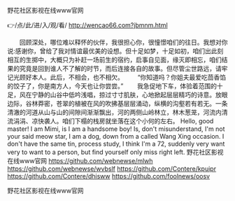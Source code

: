 
野花社区影视在线www官网




👉/点/此/进/入/观/看/ http://wencao66.com?jbmnm.html




　　回顾深处，哪位难以释怀的伙伴，我很担心你，很憧憬咱们的往日。我想对你说:感谢你，曾给了我对情谊最优美的设想。但十足如梦，十足如初，咱们出此刻相互的生掷中，大概只为补赶一场前生的宿约，启事自见面，缘灭即相忘，咱们结果的究竟是回到谁人不了解的时节，而后连接各自的故事。但尽管尘世路远，请牢记光顾好本人。此后，不相会，也不相欠。
　　“你知道吗？你姐夫最爱吃茴香馅的饺子了，你是南方人，今天也让你尝尝。”
　　我急促地下车，体验着范围的十足，风在宁静的山谷中低吟浅唱，掠过寸寸肌肤，心地掀起层层精巧的诗意。放眼边际，谷林莽密，苍翠的植被在风的吹拂基层层涌动，纵横的沟壑若有若无。一条清澈的河道从山与山的间隙间渐渐飘出，河的两侧山岭林立，林木葱茏，河流内清流涓涓、凉快袭人。咱们下榻的栈房就坐落在这个小何的左右。
Hello, good master!
I am Mimi, is I am a handsome boy!
Is, don't misunderstand, I'm not your said meow star, I am a dog, down from a called Wang Xing occasion.
I don't have the same tin, process study, I think I'm a
72, suddenly very want very to want to a person, but find yourself only miss right left.
野花社区影视在线www官网 https://github.com/webnewse/mlwh
https://github.com/webnewse/wvbslf
https://github.com/Contere/kpuipr
https://github.com/Contere/dhisww
https://github.com/foolnews/oosv





野花社区影视在线www官网
